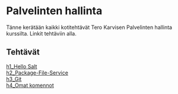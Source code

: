 <h1>Palvelinten hallinta</h1>
Tänne kerätään kaikki kotitehtävät Tero Karvisen Palvelinten hallinta kurssilta.
Linkit tehtäviin alla.
<h2>Tehtävät</h2>
<a href="https://github.com/miljonka/Palvelinten-hallinta/wiki/h1_Hello-Salt"> h1_Hello Salt </a> <br>
<a href="https://github.com/miljonka/Palvelinten-hallinta/wiki/h2_Package-File-Service"> h2_Package-File-Service</a> <br>
<a href="https://github.com/miljonka/Palvelinten-hallinta/wiki/h3_Git"> h3_Git </a><br>
<a href="https://github.com/miljonka/Palvelinten-hallinta/wiki/h4_Omat-komennot"> h4_Omat komennot <a/>
